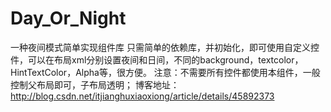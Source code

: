 # Day_Or_Night
一种夜间模式简单实现组件库
只需简单的依赖库，并初始化，即可使用自定义控件，可以在布局xml分别设置夜间和日间，不同的background，textcolor，
HintTextColor，Alpha等，很方便。
注意：不需要所有控件都使用本组件，一般控制父布局即可，子布局透明；
博客地址：http://blog.csdn.net/itjianghuxiaoxiong/article/details/45892373

